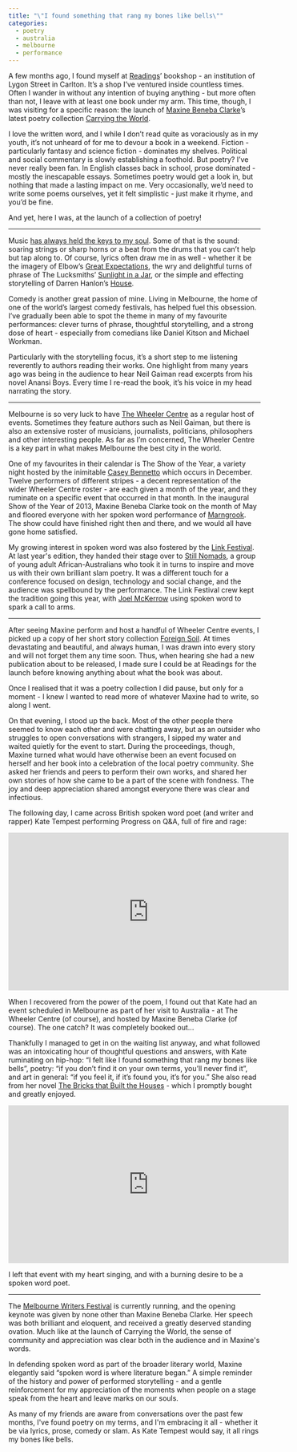 ```yaml
---
title: "\"I found something that rang my bones like bells\""
categories:
  - poetry
  - australia
  - melbourne
  - performance
---
```


A few months ago, I found myself at [Readings](http://www.readings.com.au)’ bookshop - an institution of Lygon Street in Carlton. It’s a shop I’ve ventured inside countless times. Often I wander in without any intention of buying anything - but more often than not, I leave with at least one book under my arm. This time, though, I was visiting for a specific reason: the launch of [Maxine Beneba Clarke](https://twitter.com/slamup)’s latest poetry collection [Carrying the World](http://www.readings.com.au/products/21717079/carrying-the-world).

I love the written word, and I while I don’t read quite as voraciously as in my youth, it’s not unheard of for me to devour a book in a weekend. Fiction - particularly fantasy and science fiction - dominates my shelves. Political and social commentary is slowly establishing a foothold. But poetry? I’ve never really been fan. In English classes back in school, prose dominated - mostly the inescapable essays. Sometimes poetry would get a look in, but nothing that made a lasting impact on me. Very occasionally, we’d need to write some poems ourselves, yet it felt simplistic - just make it rhyme, and you’d be fine.

And yet, here I was, at the launch of a collection of poetry!

---

Music [has always held the keys to my soul](/2016/01/03/music-is-magic.html). Some of that is the sound: soaring strings or sharp horns or a beat from the drums that you can’t help but tap along to. Of course, lyrics often draw me in as well - whether it be the imagery of Elbow’s [Great Expectations](https://www.youtube.com/watch?v=uM95IKmEh6I), the wry and delightful turns of phrase of The Lucksmiths’ [Sunlight in a Jar](https://www.youtube.com/watch?v=bAkx37MglaU), or the simple and effecting storytelling of Darren Hanlon’s [House](https://www.youtube.com/watch?v=ghXs7LYF06c).

Comedy is another great passion of mine. Living in Melbourne, the home of one of the world’s largest comedy festivals, has helped fuel this obsession. I’ve gradually been able to spot the theme in many of my favourite performances: clever turns of phrase, thoughtful storytelling, and a strong dose of heart - especially from comedians like Daniel Kitson and Michael Workman.

Particularly with the storytelling focus, it’s a short step to me listening reverently to authors reading their works. One highlight from many years ago was being in the audience to hear Neil Gaiman read excerpts from his novel Anansi Boys. Every time I re-read the book, it’s his voice in my head narrating the story.

---

Melbourne is so very luck to have [The Wheeler Centre](http://www.wheelercentre.com) as a regular host of events. Sometimes they feature authors such as Neil Gaiman, but there is also an extensive roster of musicians, journalists, politicians, philosophers and other interesting people. As far as I’m concerned, The Wheeler Centre is a key part in what makes Melbourne the best city in the world.

One of my favourites in their calendar is The Show of the Year, a variety night hosted by the inimitable [Casey Bennetto](https://twitter.com/caseybennetto) which occurs in December. Twelve performers of different stripes - a decent representation of the wider Wheeler Centre roster - are each given a month of the year, and they ruminate on a specific event that occurred in that month. In the inaugural Show of the Year of 2013, Maxine Beneba Clarke took on the month of May and floored everyone with her spoken word performance of [Marngrook](https://soundcloud.com/fbi_all-the-best/maxine-beneba-clark-marngrook-performed-live-for-all-the-best). The show could have finished right then and there, and we would all have gone home satisfied.

My growing interest in spoken word was also fostered by the [Link Festival](http://www.linkfestival.com.au). At last year's edition, they handed their stage over to [Still Nomads](https://twitter.com/stillnomads), a group of young adult African-Australians who took it in turns to inspire and move us with their own brilliant slam poetry. It was a different touch for a conference focused on design, technology and social change, and the audience was spellbound by the performance. The Link Festival crew kept the tradition going this year, with [Joel McKerrow](https://twitter.com/joelmckerrow) using spoken word to spark a call to arms.

---

After seeing Maxine perform and host a handful of Wheeler Centre events, I picked up a copy of her short story collection [Foreign Soil](http://www.readings.com.au/products/17988480/foreign-soil). At times devastating and beautiful, and always human, I was drawn into every story and will not forget them any time soon. Thus, when hearing she had a new publication about to be released, I made sure I could be at Readings for the launch before knowing anything about what the book was about.

Once I realised that it was a poetry collection I did pause, but only for a moment - I knew I wanted to read more of whatever Maxine had to write, so along I went.

On that evening, I stood up the back. Most of the other people there seemed to know each other and were chatting away, but as an outsider who struggles to open conversations with strangers, I sipped my water and waited quietly for the event to start. During the proceedings, though, Maxine turned what would have otherwise been an event focused on herself and her book into a celebration of the local poetry community. She asked her friends and peers to perform their own works, and shared her own stories of how she came to be a part of the scene with fondness. The joy and deep appreciation shared amongst everyone there was clear and infectious.

The following day, I came across British spoken word poet (and writer and rapper) Kate Tempest performing Progress on Q&A, full of fire and rage:

<iframe width="560" height="315" src="https://www.youtube.com/embed/RCSoFd7O75E" frameborder="0" allowfullscreen></iframe>

When I recovered from the power of the poem, I found out that Kate had an event scheduled in Melbourne as part of her visit to Australia - at The Wheeler Centre (of course), and hosted by Maxine Beneba Clarke (of course). The one catch? It was completely booked out...

Thankfully I managed to get in on the waiting list anyway, and what followed was an intoxicating hour of thoughtful questions and answers, with Kate ruminating on hip-hop: “I felt like I found something that rang my bones like bells”, poetry: “if you don’t find it on your own terms, you’ll never find it”, and art in general: “if you feel it, if it’s found you, it’s for you.” She also read from her novel [The Bricks that Built the Houses](http://www.readings.com.au/products/20654780/the-bricks-that-built-the-houses) - which I promptly bought and greatly enjoyed.

<iframe width="560" height="315" src="https://www.youtube.com/embed/FY11fh6sKMw" frameborder="0" allowfullscreen></iframe>

I left that event with my heart singing, and with a burning desire to be a spoken word poet.

---

The [Melbourne Writers Festival](http://mwf.com.au) is currently running, and the opening keynote was given by none other than Maxine Beneba Clarke. Her speech was both brilliant and eloquent, and received a greatly deserved standing ovation. Much like at the launch of Carrying the World, the sense of community and appreciation was clear both in the audience and in Maxine's words.

In defending spoken word as part of the broader literary world, Maxine elegantly said “spoken word is where literature began.” A simple reminder of the history and power of performed storytelling - and a gentle reinforcement for my appreciation of the moments when people on a stage speak from the heart and leave marks on our souls.

As many of my friends are aware from conversations over the past few months, I've found poetry on my terms, and I'm embracing it all - whether it be via lyrics, prose, comedy or slam. As Kate Tempest would say, it all rings my bones like bells.
